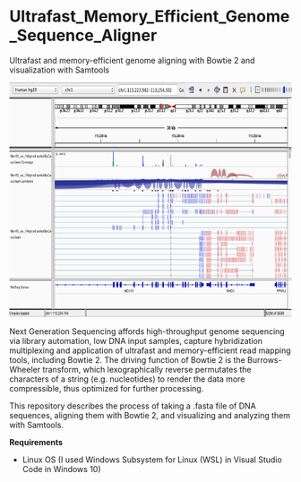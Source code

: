 # Ultrafast_Memory_Efficient_Genome_Sequence_Aligner
Ultrafast and memory-efficient genome aligning with Bowtie 2 and visualization with Samtools

<a href="url"><img src="https://github.com/MattLondon101/Images/blob/master/samtools.png" align="center" height="422" width="723" ></a>

Next Generation Sequencing affords high-throughput genome sequencing via library automation, low DNA input samples, capture hybridization multiplexing and application of ultrafast and memory-efficient read mapping tools, including Bowtie 2. The driving function of Bowtie 2 is the Burrows-Wheeler transform, which lexographically reverse permutates the characters of a string (e.g. nucleotides) to render the data more compressible, thus optimized for further processing.

This repository describes the process of taking a .fasta file of DNA sequences, aligning them with Bowtie 2, and visualizing and analyzing them with Samtools.

**Requirements**
* Linux OS (I used Windows Subsystem for Linux (WSL) in Visual Studio Code in Windows 10)



